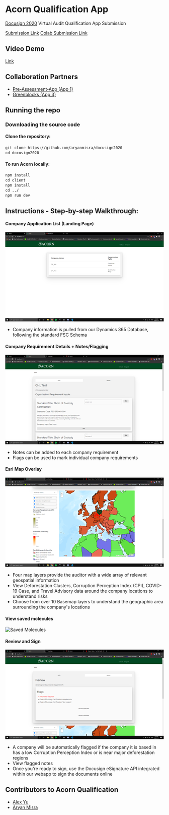 # Acorn Qualification App

[Docusign 2020](https://docusign2020.devpost.com/) Virtual Audit Qualification App Submission

[Submission Link](https://devpost.com/software/acorn-qualification-app)
[Colab Submission Link](https://devpost.com/software/collaboration-bonus-super-app?ref_content=user-portfolio&ref_feature=in_progress)

## Video Demo

[Link](https://www.youtube.com/watch?v=iS5WwBtIYYU)

## Collaboration Partners

- [Pre-Assessment-App (App 1)](https://devpost.com/software/pre-assessment-app)
- [Greenblocks (App 3)](https://devpost.com/software/greenblocks-bwse37)

## Running the repo

### Downloading the source code

#### Clone the repository:

```
git clone https://github.com/aryanmisra/docusign2020
cd docusign2020
```

#### To run Acorn locally:

```
npm install
cd client
npm install
cd ../
npm run dev
```

## Instructions - Step-by-step Walkthrough:

#### Company Application List (Landing Page)

![Landing page](https://github.com/aryanmisra/docusign2020/blob/master/pics/1.png)

- Company information is pulled from our Dynamics 365 Database, following the standard FSC Schema

#### Company Requirement Details + Notes/Flagging

![Requirements](https://github.com/aryanmisra/docusign2020/blob/master/pics/2.png)

- Notes can be added to each company requirement
- Flags can be used to mark individual company requirements

#### Esri Map Overlay

![Map Overlay](https://github.com/aryanmisra/docusign2020/blob/master/pics/3.png)

- Four map layers provide the auditor with a wide array of relevant geospatial information
- View Deforestation Clusters, Corruption Perception Index (CPI), COVID-19 Case, and Travel Advisory data around the company locations to understand risks
- Choose from over 10 Basemap layers to understand the geographic area surrounding the company's locations

#### View saved molecules

![Saved Molecules](https://github.com/wlawt/synbiolic/blob/master/client/src/components/img/saved.png)

#### Review and Sign

![Review + Sign](https://github.com/aryanmisra/docusign2020/blob/master/pics/4.png)

- A company will be automatically flagged if the company it is based in has a low Corruption Perception Index or is near major deforestation regions
- View flagged notes
- Once you're ready to sign, use the Docusign eSignature API integrated within our webapp to sign the documents online

## Contributors to Acorn Qualification

- [Alex Yu](https://github.com/uyxela)
- [Aryan Misra](https://github.com/aryanmisra/)


